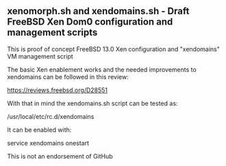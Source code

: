 ## xenomorph.sh and xendomains.sh - Draft FreeBSD Xen Dom0 configuration and management scripts

This is proof of concept FreeBSD 13.0 Xen configuration and "xendomains" VM management script

The basic Xen enablement works and the needed improvements to xendomains can be followed in this review:

https://reviews.freebsd.org/D28551

With that in mind the xendomains.sh script can be tested as:

/usr/local/etc/rc.d/xendomains

It can be enabled with:

service xendomains onestart


This is not an endorsement of GitHub
